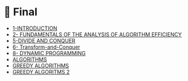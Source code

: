# 📅 Final

<!--Index-->

- [1-INTRODUCTION](./1-INTRODUCTION.pdf)
- [2- FUNDAMENTALS OF THE ANALYSIS OF ALGORITHM EFFICIENCY](./2-%20FUNDAMENTALS%20OF%20THE%20ANALYSIS%20OF%20ALGORITHM%20EFFICIENCY.pdf)
- [5-DIVIDE AND CONQUER](./5-DIVIDE%20AND%20CONQUER.pdf)
- [6- Transform-and-Conquer](./6-%20Transform-and-Conquer.pdf)
- [8- DYNAMIC PROGRAMMING](./8-%20DYNAMIC%20PROGRAMMING.pdf)
- [ALGORITHMS](./ALGORITHMS.pdf)
- [GREEDY ALGORITHMS](./GREEDY%20ALGORITHMS.pdf)
- [GREEDY ALGORITMS 2](./GREEDY%20ALGORITMS%202.pdf)

<!--Index-->
